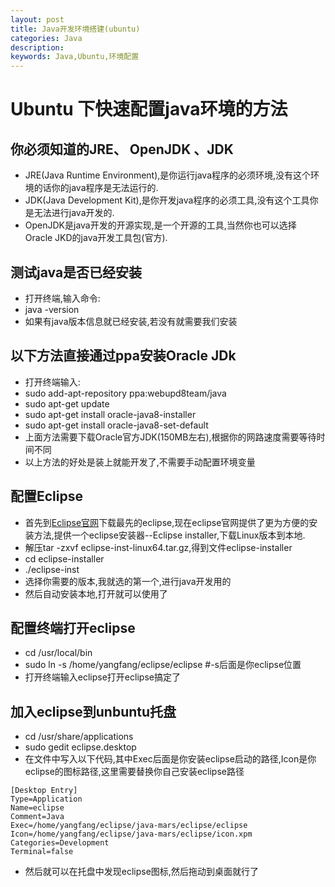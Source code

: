 ```yaml
---
layout: post
title: Java开发环境搭建(ubuntu)
categories: Java
description:
keywords: Java,Ubuntu,环境配置
---
```


# Ubuntu 下快速配置java环境的方法

## 你必须知道的JRE、 OpenJDK 、JDK

* JRE(Java Runtime Environment),是你运行java程序的必须环境,没有这个环境的话你的java程序是无法运行的.
* JDK(Java Development Kit),是你开发java程序的必须工具,没有这个工具你是无法进行java开发的.
* OpenJDK是java开发的开源实现,是一个开源的工具,当然你也可以选择 Oracle JKD的java开发工具包(官方).

## 测试java是否已经安装

* 打开终端,输入命令:
* java -version
* 如果有java版本信息就已经安装,若没有就需要我们安装

## 以下方法直接通过ppa安装Oracle JDk

* 打开终端输入:
* sudo add-apt-repository ppa:webupd8team/java
* sudo apt-get update
* sudo apt-get install oracle-java8-installer
* sudo apt-get install oracle-java8-set-default
* 上面方法需要下载Oracle官方JDK(150MB左右),根据你的网路速度需要等待时间不同
* 以上方法的好处是装上就能开发了,不需要手动配置环境变量

## 配置Eclipse

* 首先到[Eclipse官网](http://www.eclipse.org/downloads/?osType=linux&release=undefined)下载最先的eclipse,现在eclipse官网提供了更为方便的安装方法,提供一个eclipse安装器--Eclipse installer,下载Linux版本到本地.
* 解压tar -zxvf eclipse-inst-linux64.tar.gz,得到文件eclipse-installer
* cd eclipse-installer 
* ./eclipse-inst
* 选择你需要的版本,我就选的第一个,进行java开发用的
* 然后自动安装本地,打开就可以使用了

## 配置终端打开eclipse

* cd /usr/local/bin
* sudo ln -s /home/yangfang/eclipse/eclipse #-s后面是你eclipse位置
* 打开终端输入eclipse打开eclipse搞定了

## 加入eclipse到unbuntu托盘

* cd /usr/share/applications
* sudo gedit eclipse.desktop
* 在文件中写入以下代码,其中Exec后面是你安装eclipse启动的路径,Icon是你eclipse的图标路径,这里需要替换你自己安装eclipse路径

```
[Desktop Entry]
Type=Application
Name=eclipse
Comment=Java
Exec=/home/yangfang/eclipse/java-mars/eclipse/eclipse
Icon=/home/yangfang/eclipse/java-mars/eclipse/icon.xpm
Categories=Development
Terminal=false
```

* 然后就可以在托盘中发现eclipse图标,然后拖动到桌面就行了